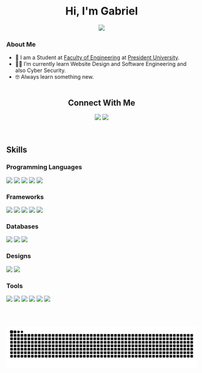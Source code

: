 <h1 align="center">Hi, I'm Gabriel </h1>
<div align="center">
  <img src="src="https://i.pinimg.com/originals/f7/c7/5c/f7c75ce99a9e6bd368e3c2433dc6048a.gif"">
</div>

<h3 align=left> About Me </h3>

- :school: I am a Student at [Faculty of Engineering](https://president.ac.id/) at [President
  University](https://president.ac.id/).
- :student: I’m currently learn Website Design and Software Engineering and also Cyber Security.
- :nerd_face: Always learn something new.
<br><br>

<div align="center">
<h2>Connect With Me</h2>
<a href="www.linkedin.com/in/gabrielhamonangan">
  <img src="https://img.shields.io/badge/LinkedIn-0077B5?style=for-the-badge&logo=linkedin&logoColor=white" /></a>
<a href="https://www.instagram.com/gbrlhm/">
  <img src="https://img.shields.io/badge/Instagram-E4405F?style=for-the-badge&logo=instagram&logoColor=white" /></a>
</div>
<br><br>

<h2>Skills</h2> 
<div display = "flex">
  <h3>Programming Languages</h3>
  <img src="https://img.shields.io/badge/HTML5-E34F26?style=for-the-badge&logo=html5&logoColor=white" />
  <img src="https://img.shields.io/badge/CSS3-1572B6?style=for-the-badge&logo=css3&logoColor=white" />
  <img src="https://img.shields.io/badge/JavaScript-323330?style=for-the-badge&logo=javascript&logoColor=F7DF1E" />
  <img src="https://img.shields.io/badge/c++-%2300599C.svg?style=for-the-badge&logo=c%2B%2B&logoColor=white" />
  <img src="https://img.shields.io/badge/java-%23ED8B00.svg?style=for-the-badge&logo=openjdk&logoColor=white" />
</div>

<div display = "flex">
  <h3>Frameworks</h3>
  <img src="https://img.shields.io/badge/bootstrap-%238511FA.svg?style=for-the-badge&logo=bootstrap&logoColor=white"/>
  <img src="https://img.shields.io/badge/tailwindcss-%2338B2AC.svg?style=for-the-badge&logo=tailwind-css&logoColor=white"/>
  <img src="https://img.shields.io/badge/vuejs-%2335495e.svg?style=for-the-badge&logo=vuedotjs&logoColor=%234FC08D"/>
  <img src="https://img.shields.io/badge/react-%2320232a.svg?style=for-the-badge&logo=react&logoColor=%2361DAFB"/>
  <img src="https://img.shields.io/badge/node.js-6DA55F?style=for-the-badge&logo=node.js&logoColor=white"/>
</div>

<div display = "flex">
  <h3>Databases</h3>
  <img src="https://img.shields.io/badge/Supabase-3ECF8E?style=for-the-badge&logo=supabase&logoColor=white"/>
  <img src="https://img.shields.io/badge/postgres-%23316192.svg?style=for-the-badge&logo=postgresql&logoColor=white"/>
  <img src="https://img.shields.io/badge/mysql-4479A1.svg?style=for-the-badge&logo=mysql&logoColor=white"/>
 
</div>

<div display = "flex">
  <h3>Designs</h3>
  <img src="https://img.shields.io/badge/Canva-%2300C4CC.svg?style=for-the-badge&logo=Canva&logoColor=white"/>
  <img src="https://img.shields.io/badge/figma-%23F24E1E.svg?style=for-the-badge&logo=figma&logoColor=white"/>
</div>

<div display = "flex">
  <h3>Tools</h3>
  <img src="https://img.shields.io/badge/VSCode-0078D4?style=for-the-badge&logo=visual%20studio%20code&logoColor=white"/>
  <img src="https://img.shields.io/badge/Notepad++-90E59A.svg?style=for-the-badge&logo=notepad%2b%2b&logoColor=black"/>
  <img src="https://img.shields.io/badge/ChatGPT-74aa9c?style=for-the-badge&logo=openai&logoColor=white" />
  <img src="https://img.shields.io/badge/google%20gemini-8E75B2?style=for-the-badge&logo=google%20gemini&logoColor=white" />
  <img src="https://img.shields.io/badge/github_copilot-8957E5?style=for-the-badge&logo=github-copilot&logoColor=white" />
  <img src="https://img.shields.io/badge/Arc-1638FB?style=for-the-badge&logo=Arc&logoColor=white " />
</div>
<br><br>
<div align="center">
    
  ## ![snake gif](https://github.com/anharsaja/anharsaja/blob/output/github-contribution-grid-snake-dark.svg)
</div>
